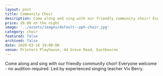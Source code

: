 ```yaml
---
layout: post
title: Community Choir
description: Come along and sing with our friendly community choir! Everyone welcome - no audition required. Led by experienced singing teacher Viv Berry.
price: £6.00 on the night
image: '../assets/images/default--pph-choir.jpg'
category: choir
featured: false
archived: false
date: 2020-03-16 19:00:00
venue: Printers Playhouse, 44 Grove Road, Eastbourne
---
```


Come along and sing with our friendly community choir! Everyone welcome - no audition required. Led by experienced singing teacher Viv Berry.